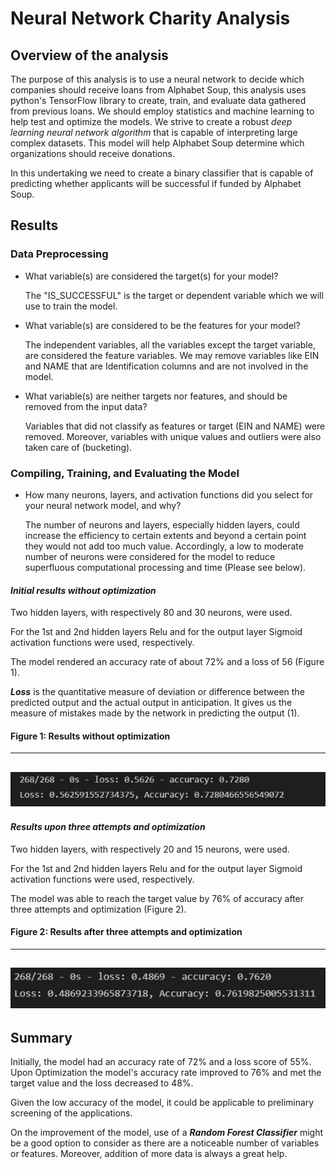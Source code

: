# Neural Network Charity Analysis

## Overview of the analysis
The purpose of this analysis is to use a neural network to decide which companies should receive loans from Alphabet Soup, this analysis uses python's TensorFlow library to create, train, and evaluate data gathered from previous loans. We should employ statistics and machine learning to help test and optimize the models. We strive to create a robust *deep learning neural network algorithm* that is capable of interpreting large complex datasets. This model will help Alphabet Soup determine which organizations should receive donations.

In this undertaking we need to create a binary classifier that is capable of predicting whether applicants will be successful if funded by Alphabet Soup. 

## Results

### Data Preprocessing
* What variable(s) are considered the target(s) for your model?

    The "IS_SUCCESSFUL" is the target or dependent variable which we will use to train the model.

* What variable(s) are considered to be the features for your model?

    The independent variables, all the variables except the target variable, are considered the feature variables. We may remove variables like EIN     and NAME that are Identification columns and are not involved in the model.

* What variable(s) are neither targets nor features, and should be removed from the input data?

    Variables that did not classify as features or target (EIN and NAME) were removed. Moreover, variables with unique values and outliers were also    taken care of (bucketing).

### Compiling, Training, and Evaluating the Model

* How many neurons, layers, and activation functions did you select for your neural network model, and why?

    The number of neurons and layers, especially  hidden layers, could increase the efficiency to certain extents and beyond a certain point they would not add too much value. Accordingly, a low to moderate number of neurons were considered for the model to reduce superfluous computational processing and time (Please see below).


#### ***Initial results without optimization***

Two hidden layers, with respectively 80 and 30 neurons, were used. 

For the 1st and 2nd hidden layers Relu and for the output layer Sigmoid activation functions were used, respectively.

The model rendered an accuracy rate of about 72% and a loss of 56 (Figure 1).

***Loss*** is the quantitative measure of deviation or difference between the predicted output and the actual output in anticipation. It gives us the measure of mistakes made by the network in predicting the output (1).

#### Figure 1: Results without optimization

--------------------
![resultsWithoutOptimization](/pics/resultsWithoutOptimization.PNG)
---------------------

#### ***Results upon three attempts and optimization*** 

Two hidden layers, with respectively 20 and 15 neurons, were used. 

For the 1st and 2nd hidden layers Relu and for the output layer Sigmoid activation functions were used, respectively.

The model was able to reach the target value by 76% of accuracy after three attempts and optimization (Figure 2).

#### Figure 2: Results after three attempts and optimization

--------------------
![resultsAfterThreeAttemptsAndOptimization](/pics/resultsAfterThreeAttemptsAndOptimization.PNG)
---------------------

## Summary 

Initially, the model had an accuracy rate of 72% and a loss score of 55%. Upon Optimization the model's accuracy rate improved to 76% and met the target value and the loss decreased to 48%. 

Given the low accuracy of the model, it could be applicable to preliminary screening of the applications. 

On the improvement of the model, use of a ***Random Forest Classifier*** might be a good option to consider as there are a noticeable number of variables or features. Moreover, addition of more data is always a great help.
